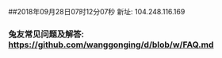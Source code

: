 ##2018年09月28日07时12分07秒 新址: 104.248.116.169
### 兔友常见问题及解答: https://github.com/wanggonging/d/blob/w/FAQ.md
